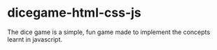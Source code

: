 # dicegame-html-css-js
The dice game is a simple, fun game made to implement the concepts learnt in javascript.
